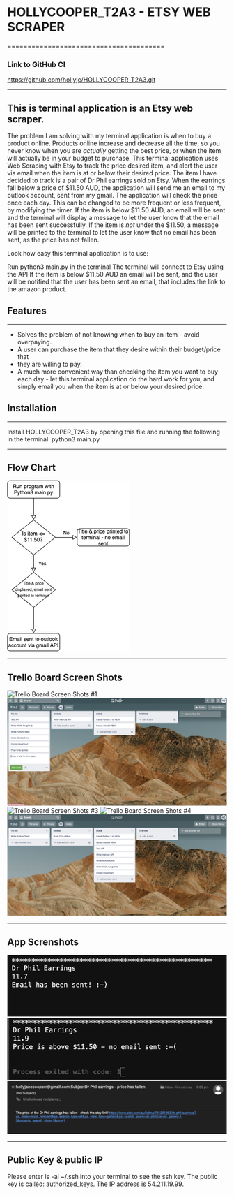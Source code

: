 # HOLLYCOOPER_T2A3 - ETSY  WEB SCRAPER
=======================================

### Link to GitHub CI 
https://github.com/hollyjc/HOLLYCOOPER_T2A3.git

---------------------------------------------------------------------------------------

## This is terminal application is an Etsy web scraper.
The problem I am solving with my terminal application is when to buy a product online.
Products online increase and decrease all the time, so you never know when you are
*actually* getting the best price, or when the item will actually be in your 
budget to purchase. This terminal application uses Web Scraping with Etsy to 
track the price desired item, and alert the user via email when the item is at
or below their desired price.
The item I have decided to track is a pair of Dr Phil earrings sold on Etsy.
When the earrings fall below a price of $11.50 AUD, the application will send
me an email to my outlook account, sent from my gmail. The application will 
check the price once each day. This can be changed to be more frequent or less 
frequent, by modifying the timer. If the item is below $11.50 AUD, an email 
will be sent and the terminal will display a message to let the user know that
the email has been sent successfully. If the item is *not* under the $11.50, a 
message will be printed to the terminal to let the user know that no email has been 
sent, as the price has not fallen.

Look how easy this terminal application is to use:

Run python3 main.py in the terminal
The terminal will connect to Etsy using the API
If the item is below $11.50 AUD an email will be sent, and the user will be
notified that the user has been sent an email, that includes the link to the 
amazon product. 


## Features
------------------------------------------------------------
- Solves the problem of not knowing when to buy an item - avoid overpaying.
- A user can purchase the item that they desire within their budget/price that 
- they are willing to pay.
- A much more convenient way than checking the item you want to buy each day - let this terminal application do the hard work for you, and simply email you when the item is at or below your desired price.

## Installation
------------------------------------------------------------

Install HOLLYCOOPER_T2A3 by opening this file and running the following in
the terminal:
python3 main.py 


--------------------------------------------------------------
## Flow Chart
![Flow Chart](HOLLYCOOPER_T2A3.png)

--------------------------------------------------------------

## Trello Board Screen Shots

![Trello Board Screen Shots #1](HOLLYCOOPER_T2A3-1.png)
![Trello Board Screen Shot #2](HOLLYCOOPER_T2A3-2.png)
![Trello Board Screen Shots #3](HOLLYCOOPER_T2A3-3.png)
![Trello Board Screen Shots #4](HOLLYCOOPER_T2A3-4.png)
![Trello Board Screen Shots #5](HOLLYCOOPER_T2A3-5.png)

-------------------------------------------------------------

## App Screnshots 
![Email sent terminal message](HOLLYCOOPER_T2A3-nosent.png)
![Email has not been sent terminal message](HOLLYCOOPER_T2A3-sent.png)
![Screenshot of email](HOLLYCOOPER_T2A3-Terminal.png)


------------------------------------------------------------

## Public Key & public IP
Please enter ls -al ~/.ssh into your terminal to see the ssh key. The public key
is called: authorized_keys. The IP address is 54.211.19.99. 

